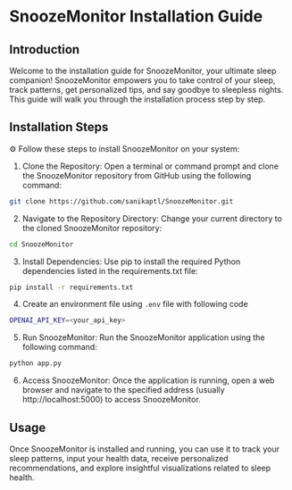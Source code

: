 # SnoozeMonitor Installation Guide

## Introduction
Welcome to the installation guide for SnoozeMonitor, your ultimate sleep companion! SnoozeMonitor empowers you to take control of your sleep, track patterns, get personalized tips, and say goodbye to sleepless nights. This guide will walk you through the installation process step by step.


## Installation Steps
⚙️ Follow these steps to install SnoozeMonitor on your system:

1. Clone the Repository: Open a terminal or command prompt and clone the SnoozeMonitor repository from GitHub using the following command:

```bash
git clone https://github.com/sanikaptl/SnoozeMonitor.git
```
2. Navigate to the Repository Directory: Change your current directory to the cloned SnoozeMonitor repository:

```bash
cd SnoozeMonitor
```

3. Install Dependencies: Use pip to install the required Python dependencies listed in the requirements.txt file:

```bash
pip install -r requirements.txt
```

4. Create an environment file using `.env` file with following code

```bash
OPENAI_API_KEY=<your_api_key>
```
5. Run SnoozeMonitor: Run the SnoozeMonitor application using the following command:

```py
python app.py
```

6. Access SnoozeMonitor: Once the application is running, open a web browser and navigate to the specified address (usually http://localhost:5000) to access SnoozeMonitor.

## Usage
Once SnoozeMonitor is installed and running, you can use it to track your sleep patterns, input your health data, receive personalized recommendations, and explore insightful visualizations related to sleep health.
